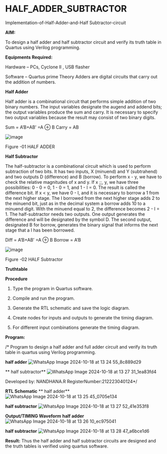 # HALF_ADDER_SUBTRACTOR

Implementation-of-Half-Adder-and-Half Subtractor-circuit

**AIM:**

To design a half adder and half subtractor circuit and verify its truth table in Quartus using Verilog programming.

**Equipments Required:**

Hardware – PCs, Cyclone II , USB flasher 

Software – Quartus prime Theory Adders are digital circuits that carry out the addition of numbers.

**Half Adder**

Half adder is a combinational circuit that performs simple addition of two binary numbers. The input variables designate the augend and addend bits; the output variables produce the sum and carry. It is necessary to specify two output variables because the result may consist of two binary digits.

Sum = A’B+AB’ =A ⊕ B Carry = AB

![image](https://github.com/naavaneetha/HALF_ADDER_SUBTRACTOR/assets/154305477/bd4a0b2c-cdbc-4184-ab08-81578f121e1f)

Figure -01 HALF ADDER

**Half Subtractor**

The half-subtractor is a combinational circuit which is used to perform subtraction of two bits. It has two inputs, X (minuend) and Y (subtrahend) and two outputs D (difference) and B (borrow). To perform x - y, we have to check the relative magnitudes of x and y. If x ;;, y, we have three possibilities: 0 - 0 = 0, 1 - 0 = 1, and 1 - I = 0. The result is called the difference bit. If x < y, we have 0 - I, and it is necessary to borrow a 1 from the next higher stage. The I borrowed from the next higher stage adds 2 to the minuend bit, just as in the decimal system a borrow adds 10 to a minuend digit. With the minuend equal to 2, the difference becomes 2 - I = 1. The half-subtractor needs two outputs. One output generates the difference and will be designated by the symbol D. The second output, designated B for borrow, generates the binary signal that informs the next stage that a I has been borrowed. 

Diff = A’B+AB’ =A ⊕ B
Borrow = A’B

 ![image](https://github.com/naavaneetha/HALF_ADDER_SUBTRACTOR/assets/154305477/d76b099c-513f-4e7c-843a-e2fd028a531a)

Figure -02 HALF Subtractor

**Truthtable**

**Procedure**

1.	Type the program in Quartus software.

2.	Compile and run the program.

3.	Generate the RTL schematic and save the logic diagram.

4.	Create nodes for inputs and outputs to generate the timing diagram.

5.	For different input combinations generate the timing diagram.


**Program:**

/* Program to design a half adder and full adder circuit and verify its truth table in quartus using Verilog programming.

**half adder**
![WhatsApp Image 2024-10-18 at 13 24 55_8c889d29](https://github.com/user-attachments/assets/957f4078-fcfc-401d-906a-f93ab1b3823a)

** half subtractor**
![WhatsApp Image 2024-10-18 at 13 27 31_1ea83fd4](https://github.com/user-attachments/assets/25f0839f-6f92-439d-a32d-e7c658524d05)



Developed by: NANDHANA.R RegisterNumber:212223040124*/

**RTL Schematic**
** half adder**
![WhatsApp Image 2024-10-18 at 13 25 45_0705e134](https://github.com/user-attachments/assets/49b971e4-bb68-429f-9c6b-db53588954ef)

**half subtractor**
![WhatsApp Image 2024-10-18 at 13 27 52_41e353f8](https://github.com/user-attachments/assets/de77eb3c-5ac6-423c-bd83-c79b39cb7380)



**Output/TIMING Waveform**
**half adder**
![WhatsApp Image 2024-10-18 at 13 26 10_ec975041](https://github.com/user-attachments/assets/a96d6e24-b40e-44bc-8ac5-345c5b58e5e6)

**half subtractor**
![WhatsApp Image 2024-10-18 at 13 28 47_a6bce1d6](https://github.com/user-attachments/assets/cddf10e6-61c0-45c1-9f9c-a5961df73678)



**Result:**
Thus the half adder and half subtractor circuits are designed and the truth tables is verified using quartus software.
